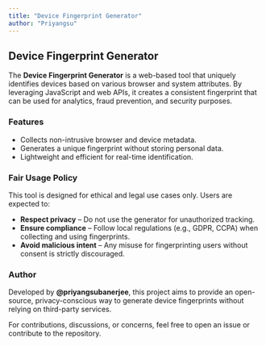 ```yaml
---
title: "Device Fingerprint Generator"
author: "Priyangsu"
---
```


## Device Fingerprint Generator

The **Device Fingerprint Generator** is a web-based tool that uniquely identifies devices based on various browser and system attributes. By leveraging JavaScript and web APIs, it creates a consistent fingerprint that can be used for analytics, fraud prevention, and security purposes.

### Features

- Collects non-intrusive browser and device metadata.
- Generates a unique fingerprint without storing personal data.
- Lightweight and efficient for real-time identification.

### Fair Usage Policy

This tool is designed for ethical and legal use cases only. Users are expected to:

- **Respect privacy** – Do not use the generator for unauthorized tracking.
- **Ensure compliance** – Follow local regulations (e.g., GDPR, CCPA) when collecting and using fingerprints.
- **Avoid malicious intent** – Any misuse for fingerprinting users without consent is strictly discouraged.

### Author

Developed by **@priyangsubanerjee**, this project aims to provide an open-source, privacy-conscious way to generate device fingerprints without relying on third-party services.

For contributions, discussions, or concerns, feel free to open an issue or contribute to the repository.
